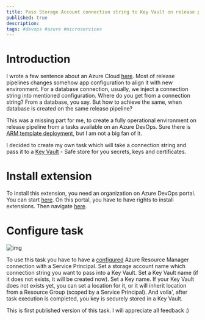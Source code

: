 ```yaml
---
title: Pass Storage Account connection string to Key Vault on release pipeline
published: true
description: 
tags: #devops #azure #microservices
---
```


# Introduction

I wrote a few sentence about an Azure Cloud [here](https://dev.to/meanin/create-azure-storage-account-on-release-pipeline-4kn4). Most of release pipelines changes somehow app configuration to align it with new environment. For a database connection, usually, we inject a connection string into mentioned configuration. Where do you get from a connection string? From a database, you say. But how to achieve the same, when database is created on the same release pipeline?

This was a missing part for me, to create a fully operational environment on release pipeline from a tasks available on an Azure DevOps. Sure there is [ARM template deployment](https://docs.microsoft.com/en-us/azure/devops/pipelines/apps/cd/azure/deploy-provision-azure-vm?view=vsts), but I am not a big fan of it.

I decided to create my own task which will take a connection string and pass it to a [Key Vault](https://docs.microsoft.com/en-us/azure/key-vault/key-vault-overview) - Safe store for you secrets, keys and certificates. 

# Install extension

To install this extension, you need an organization on Azure DevOps portal. You can start [here](https://azure.microsoft.com/en-us/services/devops/?nav=min). On this portal, you have to have rights to install extensions. Then navigate [here](https://marketplace.visualstudio.com/items?itemName=meanin.storage-account-managment).

# Configure task

![img](https://raw.githubusercontent.com/meanin/vsts-tasks/master/screenshots/connectionstringtokeyvault.png)

To use this task you have to have a [configured](https://docs.microsoft.com/en-us/azure/devops/pipelines/library/service-endpoints?view=vsts#sep-azure-rm) Azure Resource Manager connection with a Service Principal. Set a storage account name which connection string you want to pass into a Key Vault. Set a Key Vault name (if it does not exists, it will be created now). Set a Key name. If your Key Vault does not exists yet, you can set a location for it, or it will inherit location from a Resource Group (scoped by a Service Principal). And voila', after task execution is completed, you key is securely stored in a Key Vault.

This is first published version of this task. I will appreciate all feedback :)